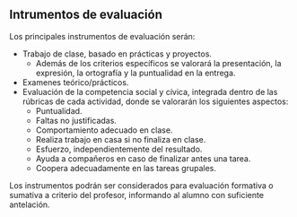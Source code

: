 ## Intrumentos de evaluación

Los principales instrumentos de evaluación serán:

* Trabajo de clase, basado en prácticas y proyectos. 
  * Además de los criterios específicos se valorará la presentación, la expresión, la ortografía y la puntualidad en la entrega.
* Examenes teórico/prácticos.
* Evaluación de la competencia social y cívica, integrada dentro de las rúbricas de cada actividad, donde se valorarán los siguientes aspectos:
  * Puntualidad.
  * Faltas no justificadas.
  * Comportamiento adecuado en clase.
  * Realiza trabajo en casa si no finaliza en clase.
  * Esfuerzo, independientemente del resultado.
  * Ayuda a compañeros en caso de finalizar antes una tarea.
  * Coopera adecuadamente en las tareas grupales.

Los instrumentos podrán ser considerados para evaluación formativa o sumativa a criterio del profesor, informando al alumno con suficiente antelación.
